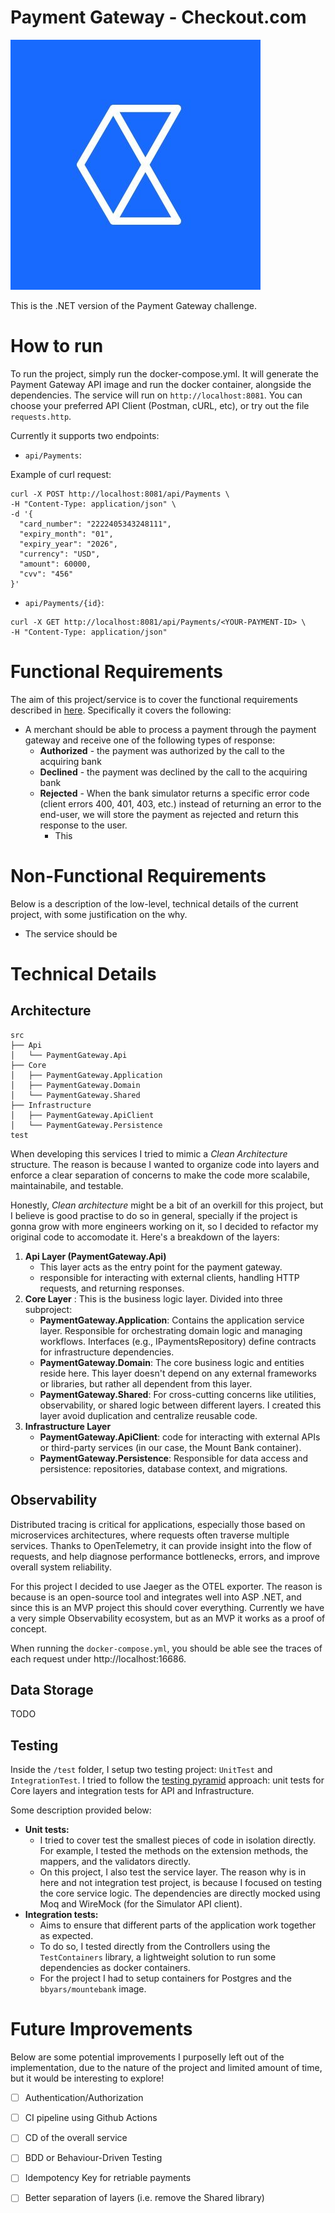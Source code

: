 # Payment Gateway - Checkout.com

![img.png](img.png)

This is the .NET version of the Payment Gateway challenge.

# How to run

To run the project, simply run the docker-compose.yml. It will generate the Payment Gateway API image and run the docker container, alongside the dependencies.
The service will run on `http://localhost:8081`. You can choose your preferred API Client (Postman, cURL, etc), or try out the file `requests.http`. 

Currently it supports two endpoints:

- `api/Payments`:

Example of curl request:
```curl
curl -X POST http://localhost:8081/api/Payments \
-H "Content-Type: application/json" \
-d '{
  "card_number": "2222405343248111",
  "expiry_month": "01",
  "expiry_year": "2026",
  "currency": "USD",
  "amount": 60000,
  "cvv": "456"
}'
```

- `api/Payments/{id}`:
```curl
curl -X GET http://localhost:8081/api/Payments/<YOUR-PAYMENT-ID> \
-H "Content-Type: application/json" 
```

# Functional Requirements

The aim of this project/service is to cover the functional requirements described in [here](https://github.com/cko-recruitment/).
Specifically it covers the following:

- A merchant should be able to process a payment through the payment gateway and receive one of the following types of response:
  - **Authorized** - the payment was authorized by the call to the acquiring bank
  - **Declined** - the payment was declined by the call to the acquiring bank
  - **Rejected** - When the bank simulator returns a specific error code (client errors 400, 401, 403, etc.) instead of returning an error to the end-user, we will store the payment as rejected and return this response to the user. 
    - This 


# Non-Functional Requirements

Below is a description of the low-level, technical details of the current project, 
with some justification on the why.

- The service should be 

# Technical Details

## Architecture

```
src
├── Api
│   └── PaymentGateway.Api
├── Core
│   ├── PaymentGateway.Application
│   ├── PaymentGateway.Domain
│   └── PaymentGateway.Shared
├── Infrastructure
│   ├── PaymentGateway.ApiClient
│   └── PaymentGateway.Persistence
test
```
When developing this services I tried to mimic a _Clean Architecture_ structure. The reason is because I wanted to organize code into layers and enforce a clear separation of concerns to make the code more scalabile, maintainabile, and testable. 

Honestly, _Clean architecture_ might be a bit of an overkill for this project, but I believe is good practise to do so in general, specially if the project is gonna grow with more engineers working on it, so I decided to refactor my original code to accomodate it. 
Here's a breakdown of the layers:

1. **Api Layer (PaymentGateway.Api)**
   - This layer acts as the entry point for the payment gateway. 
   - responsible for interacting with external clients, handling HTTP requests, and returning responses.
2. **Core Layer** : This is the business logic layer. Divided into three subproject: 
   - **PaymentGateway.Application**: Contains the application service layer.
Responsible for orchestrating domain logic and managing workflows.
Interfaces (e.g., IPaymentsRepository) define contracts for infrastructure dependencies.
   - **PaymentGateway.Domain**: The core business logic and entities reside here. This layer doesn't depend on any external frameworks or libraries, but rather all dependent from this layer. 
   - **PaymentGateway.Shared**: For cross-cutting concerns like utilities, observability, or shared logic between different layers. I created this layer avoid duplication and centralize reusable code.
3. **Infrastructure Layer**
   - **PaymentGateway.ApiClient**: code for interacting with external APIs or third-party services (in our case, the Mount Bank container).
   - **PaymentGateway.Persistence**: Responsible for data access and persistence: repositories, database context, and migrations.

## Observability
Distributed tracing is critical for applications, especially those based on microservices architectures, where requests often traverse multiple services. 
Thanks to OpenTelemetry, it can provide insight into the flow of requests, and help diagnose performance bottlenecks, errors, and improve overall system reliability.

For this project I decided to use Jaeger as the OTEL exporter. The reason is because is an open-source tool and integrates well into ASP .NET, and since this is 
an MVP project this should cover everything. Currently we have a very simple Observability ecosystem, but as an MVP it works as a proof of concept. 

When running the `docker-compose.yml`, you should be able see the traces of each request under http://localhost:16686. 

## Data Storage

TODO

## Testing

Inside the `/test` folder, I setup two testing project: `UnitTest` and `IntegrationTest`. 
I tried to follow the [testing pyramid](https://martinfowler.com/articles/practical-test-pyramid.html) approach: unit tests for Core layers and integration tests for API and Infrastructure.

Some description provided below:
- **Unit tests:** 
  - I tried to cover  test the smallest pieces of code in isolation directly. For example, I tested the methods on the extension methods, the mappers, and the validators directly.
  - On this project, I also test the service layer. The reason why is in here and not integration test project, is because I focused on testing the core service logic. The dependencies are directly mocked using Moq and WireMock (for the Simulator API client).
- **Integration tests:** 
  - Aims to ensure that different parts of the application work together as expected.
  - To do so, I tested directly from the Controllers using the `TestContainers` library, a lightweight solution to run some dependencies as docker containers. 
  - For the project I had to setup containers for Postgres and the `bbyars/mountebank` image. 
# Future Improvements

Below are some potential improvements I purposelly left out of the implementation, due to the nature of the 
project and limited amount of time, but it would be interesting to explore!

- [ ] Authentication/Authorization
- [ ] CI pipeline using Github Actions
- [ ] CD of the overall service
- [ ] BDD or Behaviour-Driven Testing
- [ ] Idempotency Key for retriable payments 
- [ ] Better separation of layers (i.e. remove the Shared library)

